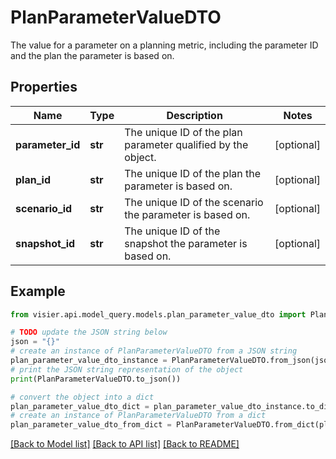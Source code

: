 # PlanParameterValueDTO

The value for a parameter on a planning metric, including the parameter ID and the plan the parameter is based on.

## Properties

Name | Type | Description | Notes
------------ | ------------- | ------------- | -------------
**parameter_id** | **str** | The unique ID of the plan parameter qualified by the object. | [optional] 
**plan_id** | **str** | The unique ID of the plan the parameter is based on. | [optional] 
**scenario_id** | **str** | The unique ID of the scenario the parameter is based on. | [optional] 
**snapshot_id** | **str** | The unique ID of the snapshot the parameter is based on. | [optional] 

## Example

```python
from visier.api.model_query.models.plan_parameter_value_dto import PlanParameterValueDTO

# TODO update the JSON string below
json = "{}"
# create an instance of PlanParameterValueDTO from a JSON string
plan_parameter_value_dto_instance = PlanParameterValueDTO.from_json(json)
# print the JSON string representation of the object
print(PlanParameterValueDTO.to_json())

# convert the object into a dict
plan_parameter_value_dto_dict = plan_parameter_value_dto_instance.to_dict()
# create an instance of PlanParameterValueDTO from a dict
plan_parameter_value_dto_from_dict = PlanParameterValueDTO.from_dict(plan_parameter_value_dto_dict)
```
[[Back to Model list]](../README.md#documentation-for-models) [[Back to API list]](../README.md#documentation-for-api-endpoints) [[Back to README]](../README.md)


